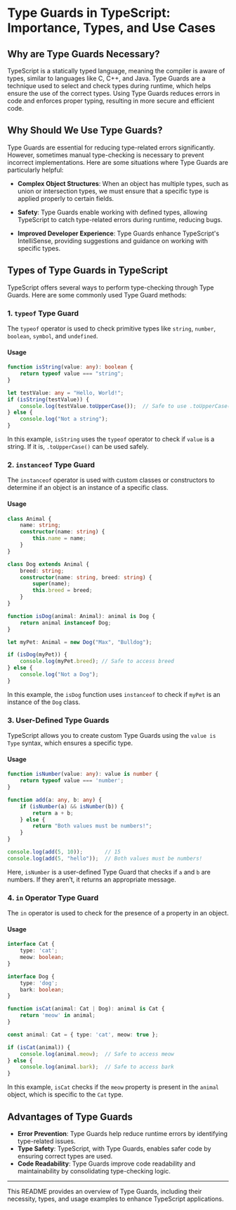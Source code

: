 
# Type Guards in TypeScript: Importance, Types, and Use Cases

## Why are Type Guards Necessary?

TypeScript is a statically typed language, meaning the compiler is aware of types, similar to languages like C, C++, and Java. Type Guards are a technique used to select and check types during runtime, which helps ensure the use of the correct types. Using Type Guards reduces errors in code and enforces proper typing, resulting in more secure and efficient code.

## Why Should We Use Type Guards?

Type Guards are essential for reducing type-related errors significantly. However, sometimes manual type-checking is necessary to prevent incorrect implementations. Here are some situations where Type Guards are particularly helpful:

* **Complex Object Structures**: When an object has multiple types, such as union or intersection types, we must ensure that a specific type is applied properly to certain fields.

* **Safety**: Type Guards enable working with defined types, allowing TypeScript to catch type-related errors during runtime, reducing bugs.

* **Improved Developer Experience**: Type Guards enhance TypeScript's IntelliSense, providing suggestions and guidance on working with specific types.

## Types of Type Guards in TypeScript

TypeScript offers several ways to perform type-checking through Type Guards. Here are some commonly used Type Guard methods:

### 1. `typeof` Type Guard

The `typeof` operator is used to check primitive types like `string`, `number`, `boolean`, `symbol`, and `undefined`.

#### Usage

```typescript
function isString(value: any): boolean {
    return typeof value === "string";
}

let testValue: any = "Hello, World!";
if (isString(testValue)) {
    console.log(testValue.toUpperCase());  // Safe to use .toUpperCase()
} else {
    console.log("Not a string");
}
```

In this example, `isString` uses the `typeof` operator to check if `value` is a string. If it is, `.toUpperCase()` can be used safely.

### 2. `instanceof` Type Guard

The `instanceof` operator is used with custom classes or constructors to determine if an object is an instance of a specific class.

#### Usage

```typescript
class Animal {
    name: string;
    constructor(name: string) {
        this.name = name;
    }
}

class Dog extends Animal {
    breed: string;
    constructor(name: string, breed: string) {
        super(name);
        this.breed = breed;
    }
}

function isDog(animal: Animal): animal is Dog {
    return animal instanceof Dog;
}

let myPet: Animal = new Dog("Max", "Bulldog");

if (isDog(myPet)) {
    console.log(myPet.breed); // Safe to access breed
} else {
    console.log("Not a Dog");
}
```

In this example, the `isDog` function uses `instanceof` to check if `myPet` is an instance of the `Dog` class.

### 3. User-Defined Type Guards

TypeScript allows you to create custom Type Guards using the `value is Type` syntax, which ensures a specific type.

#### Usage

```typescript
function isNumber(value: any): value is number {
    return typeof value === 'number';
}

function add(a: any, b: any) {
    if (isNumber(a) && isNumber(b)) {
        return a + b;
    } else {
        return "Both values must be numbers!";
    }
}

console.log(add(5, 10));       // 15
console.log(add(5, "hello"));  // Both values must be numbers!
```

Here, `isNumber` is a user-defined Type Guard that checks if `a` and `b` are numbers. If they aren’t, it returns an appropriate message.

### 4. `in` Operator Type Guard

The `in` operator is used to check for the presence of a property in an object.

#### Usage

```typescript
interface Cat {
    type: 'cat';
    meow: boolean;
}

interface Dog {
    type: 'dog';
    bark: boolean;
}

function isCat(animal: Cat | Dog): animal is Cat {
    return 'meow' in animal;
}

const animal: Cat = { type: 'cat', meow: true };

if (isCat(animal)) {
    console.log(animal.meow);  // Safe to access meow
} else {
    console.log(animal.bark);  // Safe to access bark
}
```

In this example, `isCat` checks if the `meow` property is present in the `animal` object, which is specific to the `Cat` type.

## Advantages of Type Guards

* **Error Prevention**: Type Guards help reduce runtime errors by identifying type-related issues.
* **Type Safety**: TypeScript, with Type Guards, enables safer code by ensuring correct types are used.
* **Code Readability**: Type Guards improve code readability and maintainability by consolidating type-checking logic.

---

This README provides an overview of Type Guards, including their necessity, types, and usage examples to enhance TypeScript applications.
